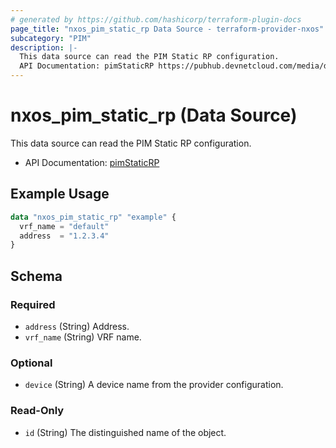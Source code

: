 ```yaml
---
# generated by https://github.com/hashicorp/terraform-plugin-docs
page_title: "nxos_pim_static_rp Data Source - terraform-provider-nxos"
subcategory: "PIM"
description: |-
  This data source can read the PIM Static RP configuration.
  API Documentation: pimStaticRP https://pubhub.devnetcloud.com/media/dme-docs-10-2-2/docs/Layer%203/pim:StaticRP/
---
```


# nxos_pim_static_rp (Data Source)

This data source can read the PIM Static RP configuration.

- API Documentation: [pimStaticRP](https://pubhub.devnetcloud.com/media/dme-docs-10-2-2/docs/Layer%203/pim:StaticRP/)

## Example Usage

```terraform
data "nxos_pim_static_rp" "example" {
  vrf_name = "default"
  address  = "1.2.3.4"
}
```

<!-- schema generated by tfplugindocs -->
## Schema

### Required

- `address` (String) Address.
- `vrf_name` (String) VRF name.

### Optional

- `device` (String) A device name from the provider configuration.

### Read-Only

- `id` (String) The distinguished name of the object.


